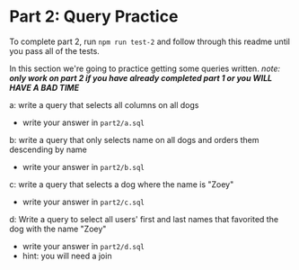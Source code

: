 # Part 2: Query Practice

To complete part 2, run `npm run test-2` and follow through this readme until you pass all of the tests.

In this section we're going to practice getting some queries written.
*note: **only work on part 2 if you have already completed part 1 or you WILL HAVE A BAD TIME***

a: write a query that selects all columns on all dogs
 
 - write your answer in `part2/a.sql`

b:
write a query that only selects name on all dogs and orders them descending by name
 
 - write your answer in `part2/b.sql`
 
c:
write a query that selects a dog where the name is "Zoey"
 
 - write your answer in `part2/c.sql`

d:
Write a query to select all users' first and last names that favorited the dog with the name "Zoey"
 
 - write your answer in `part2/d.sql`
 - hint: you will need a join
